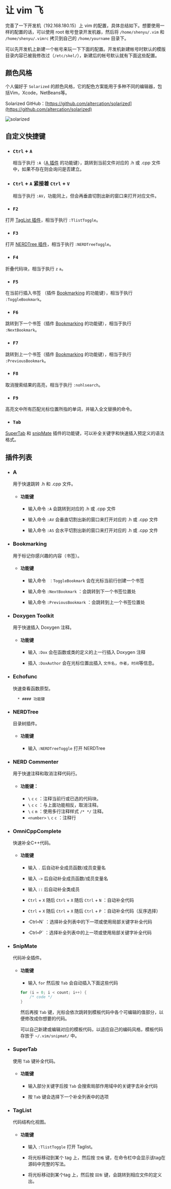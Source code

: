 # 让 vim 飞


完善了一下开发机（192.168.180.15）上 vim 的配置，具体总结如下。想要使用一样的配置的话，可以使用 root 帐号登录开发机器，然后将 `/home/shenyu/.vim` 和 `/home/shenyu/.vimrc` 拷贝到自己的 `/home/yourname` 目录下。

可以先开发机上新建一个帐号来玩一下下面的配置。开发机新建帐号时默认的模版目录内容已被我修改过（`/etc/skel/`），新建后的帐号默认就有下面这些配置。


## 颜色风格

个人偏好于 `Solarized` 的颜色风格，它的配色方案能用于多种不同的编辑器，包括Vim，Xcode，NetBeans等。

Solarized GitHub：[https://github.com/altercation/solarized](https://github.com/altercation/solarized)

![solarized](http://ethanschoonover.com/solarized/img/solarized-vim.png)


## 自定义快捷键

* ### `Ctrl` + `A`

    相当于执行 `:A`（[A 插件](#a) 的功能键），跳转到当前文件对应的 .h  或 .cpp 文件中，如果不存在则会询问是否建立。


* ### `Ctrl` + `A` 紧接着 `Ctrl` + `V`

    相当于执行 `:AV`，功能同上，但会再垂直切割出新的窗口来打开对应文件。


* ### `F2`

打开 [TagList 插件](#taglist)，相当于执行 `:TlistToggle`。


* ### `F3`

打开 [NERDTree 插件](#nerdtree)，相当于执行 `:NERDTreeToggle`。


* ### `F4`

折叠代码块，相当于执行 `z` `a`。


* ### `F5`

在当前行插入书签 （插件 [Bookmarking](#bookmarking) 的功能键），相当于执行 `:ToggleBookmark`。


* ### `F6`

跳转到下一个书签（插件 [Bookmarking](#bookmarking) 的功能键），相当于执行 `:NextBookmark`。


* ### `F7`

跳转到上一个书签（插件 [Bookmarking](#bookmarking) 的功能键），相当于执行 `:PreviousBookmark`。


* ### `F8`

取消搜索结果的高亮，相当于执行 `:nohlsearch`。


* ### `F9`

高亮文中所有匹配光标位置所指的单词，并输入全文替换的命令。


* ### `Tab`

[SuperTab](#supertab) 和 [snipMate](#snipmate) 插件的功能键，可以补全关键字和快速插入预定义的语法格式。



## 插件列表

* ### <a id="a">A</a>

    用于快速跳转 .h 和 .cpp 文件。

    * #### 功能键

        * 输入命令 `:A` 会跳转到对应的 .h 或 .cpp 文件

        * 输入命令 `:AV` 会垂直切割出新的窗口来打开对应的 .h 或 .cpp 文件

        * 输入命令 `:AS` 会水平切割出新的窗口来打开对应的 .h 或 .cpp 文件


* ### <a id="bookmarking">Bookmarking</a>

    用于标记你感兴趣的内容（书签）。

    * #### 功能键

        * 输入命令 ` ：ToggleBookmark` 会在光标当前行创建一个书签

        * 输入命令 `:NextBookmark` ：会跳转到下一个书签位置处

        * 输入命令 `:PreviousBookmark` ：会跳转到上一个书签位置处


* ### <a id="doxygen">Doxygen Toolkit</a>

    用于快速插入 Doxygen 注释。

    * #### 功能键

        * 输入 `:Dox` 会在函数或类的定义的上一行插入 Doxygen 注释

        * 插入 `:DoxAuthor` 会在光标位置出插入 `文件名`，`作者`，`时间`等信息。
        
        
* ### <a id="echofunc">Echofunc</a>

    快速查看函数原型。
    
        * #### 功能键
        
            


* ### <a id="nerdtree">NERDTree</a>

    目录树插件。

    * #### 功能键

        * 输入 `:NERDTreeToggle` 打开 NERDTree


* ### <a>NERD Commenter</a>

    用于快速注释和取消注释代码行。

    * #### 功能键：

        * `\` `c` `c` ：注释当前行或已选的代码块。
        * `\` `c` `c` ：与上面功能相反，取消注释。
        * `\` `c` `m` ：使用多行注释样式 `/* */` 注释。
		* `<number>` `\` `c` `c` ：注释<number>行


* ### <a id="omnicpp">OmniCppComplete</a>

    快速补全C++代码。

    * #### 功能键

        * 输入 `.` 后自动补全成员函数/成员变量名

        * 输入 `->` 后自动补全成员函数/成员变量名

        * 输入 `::` 后自动补全类成员

        * `Ctrl` + `X` 随后 `Ctrl` + `X` 随后 `Ctrl` + `N` ：自动补全代码

        * `Ctrl` + `X` 随后 `Ctrl` + `X` 随后 `Ctrl` + `P` ：自动补全代码（反序选择）

        * ·Ctrl` + `N` ：选择补全列表中的下一项或使用局部关键字补全代码

        * ·Ctrl` + `P` ：选择补全列表中的上一项或使用局部关键字补全代码


* ### <a id="snipmate">SnipMate</a>

    代码补全插件。

    * #### 功能键

        * 输入 `for` 然后按 `Tab` 会自动插入下面这些代码

        ```cpp
        for (i = 0; i < count; i++) {
            /* code */
        }
        ```

        然后再按 `Tab` 键，光标会依次跳转到模板代码中各个可编辑的值部分，以便修改成你想要的代码。

        可以自己新建或编辑对应的模板代码，以适应自己的编码风格，模板代码存放于 `~/.vim/snipmat/` 中。


* ### <a id="supertab">SuperTab</a>

    使用 `Tab` 键补全代码。

    * #### 功能键

        * 输入部分关键字后按 `Tab` 会搜索局部作用域中的关键字去补全代码

        * 按 `Tab` 键会选择下一个补全列表中的选项



* ### <a id="taglist">TagList</a>

    代码结构化视图。

    * #### 功能键

        * 输入 `:TlistToggle` 打开 Taglist。

        * 将光标移动到某个 tag 上，然后按 `空格` 键，在命令栏中会显示该tag在源码中完整的写法。

        * 将光标移动到某个tag 上，然后按 `回车` 键，会跳转到相应文件的定义出。
